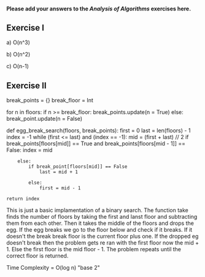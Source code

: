 #### Please add your answers to the ***Analysis of  Algorithms*** exercises here.

## Exercise I

a) O(n^3)


b) O(n^2)


c) O(n-1)

## Exercise II
break_points = {}
break_floor = Int

for n in floors:
	if n >= break_floor:
		break_points.update(n = True)
	else:
		break_point.update(n = False)

def egg_break_search(floors, break_points):
	first = 0
	last = len(floors) - 1
	index = -1
	while (first <= last) and (index == -1):
		mid = (first + last) // 2
		if break_points[floors[mid]] == True and break_points[floors[mid - 1]] == False:
			index = mid

		else:
			if break_point[floors[mid]] == False
				last = mid + 1

			else:
				first = mid - 1

	return index

		
This is just a basic implamentation of a binary search. The function take finds the number of floors by taking the first and lanst floor and subtracting them from each other. Then it takes the middle of the floors and drops the egg. If the egg breaks we go to the floor below and check if it breaks. If it doesn't the break break floor is the current floor plus one. If the dropped eg doesn't break then the problem gets re ran with the first floor now the mid + 1. Else the first floor is the mid floor - 1. The problem repeats until the correct floor is returned.

Time Complexity = O(log n) "base 2"


